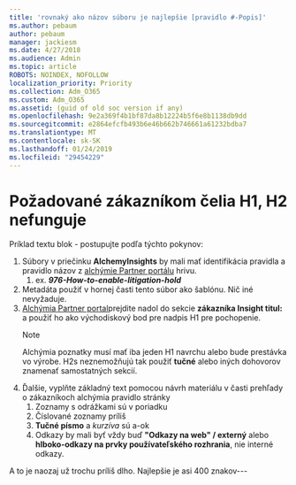 ```yaml
---
title: 'rovnaký ako názov súboru je najlepšie [pravidlo #-Popis]'
ms.author: pebaum
author: pebaum
manager: jackiesm
ms.date: 4/27/2018
ms.audience: Admin
ms.topic: article
ROBOTS: NOINDEX, NOFOLLOW
localization_priority: Priority
ms.collection: Adm_O365
ms.custom: Adm_O365
ms.assetid: (guid of old soc version if any)
ms.openlocfilehash: 9e2a369f4b1bf87da8b12224b5f6e8b1138db9dd
ms.sourcegitcommit: e2864efcfb493b6e46b662b746661a61232bdba7
ms.translationtype: MT
ms.contentlocale: sk-SK
ms.lasthandoff: 01/24/2019
ms.locfileid: "29454229"
---
```

# <a name="required-customer-facing-h1-h2-doesnt-work"></a>Požadované zákazníkom čelia H1, H2 nefunguje
Príklad textu blok - postupujte podľa týchto pokynov:

1. Súbory v priečinku **AlchemyInsights** by mali mať identifikácia pravidla a pravidlo názov z [alchýmie Partner portálu](https://alchemyportal.azurewebsites.net) hrivu.
    1. ex. ***976-How-to-enable-litigation-hold***
1. Metadáta použiť v hornej časti tento súbor ako šablónu. Nič iné nevyžaduje.
1. [Alchýmia Partner portal](https://alchemyportal.azurewebsites.net)prejdite nadol do sekcie **zákazníka Insight titul:** a použiť ho ako východiskový bod pre nadpis H1 pre pochopenie. 
    > [!NOTE]
    > Alchýmia poznatky musí mať iba jeden H1 navrchu alebo bude prestávka vo výrobe. H2s neznemožňujú tak použiť **tučné** alebo iných dohovorov znamenať samostatných sekcií.
1. Ďalšie, vyplňte základný text pomocou návrh materiálu v časti prehľady o zákazníkoch alchýmia pravidlo stránky
    1. Zoznamy s odrážkami sú v poriadku
    1. Číslované zoznamy príliš
    1. **Tučné písmo** a *kurzíva* sú a-ok
    1. Odkazy by mali byť vždy buď **"Odkazy na web" / externý** alebo **hlboko-odkazy na prvky používateľského rozhrania**, nie interné odkazy.

A to je naozaj už trochu príliš dlho. Najlepšie je asi 400 znakov---